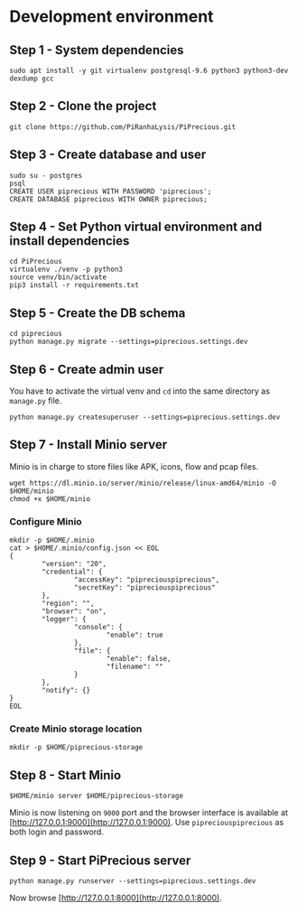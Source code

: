 # Development environment
## Step 1 - System dependencies
```
sudo apt install -y git virtualenv postgresql-9.6 python3 python3-dev dexdump gcc
```

## Step 2 - Clone the project
```
git clone https://github.com/PiRanhaLysis/PiPrecious.git
```

## Step 3 - Create database and user
```
sudo su - postgres
psql
CREATE USER piprecious WITH PASSWORD 'piprecious';
CREATE DATABASE piprecious WITH OWNER piprecious;
```

## Step 4 - Set Python virtual environment and install dependencies
```
cd PiPrecious
virtualenv ./venv -p python3
source venv/bin/activate
pip3 install -r requirements.txt
```

## Step 5 - Create the DB schema
```
cd piprecious
python manage.py migrate --settings=piprecious.settings.dev
```

## Step 6 - Create admin user
You have to activate the virtual venv and `cd` into the same directory as `manage.py` file.
```
python manage.py createsuperuser --settings=piprecious.settings.dev
```

## Step 7 - Install Minio server
Minio is in charge to store files like APK, icons, flow and pcap files.
```
wget https://dl.minio.io/server/minio/release/linux-amd64/minio -O $HOME/minio
chmod +x $HOME/minio
```
### Configure Minio
```
mkdir -p $HOME/.minio
cat > $HOME/.minio/config.json << EOL
{
        "version": "20",
        "credential": {
                "accessKey": "pipreciouspiprecious",
                "secretKey": "pipreciouspiprecious"
        },
        "region": "",
        "browser": "on",
        "logger": {
                "console": {
                        "enable": true
                },
                "file": {
                        "enable": false,
                        "filename": ""
                }
        },
        "notify": {}
}
EOL
```

### Create Minio storage location
```
mkdir -p $HOME/piprecious-storage
```

## Step 8 - Start Minio
```
$HOME/minio server $HOME/piprecious-storage
```
Minio is now listening on `9000` port and the browser interface is available
at [http://127.0.0.1:9000](http://127.0.0.1:9000). Use `pipreciouspiprecious` as both login
and password.

## Step 9 - Start PiPrecious server
```
python manage.py runserver --settings=piprecious.settings.dev
```
Now browse [http://127.0.0.1:8000](http://127.0.0.1:8000).